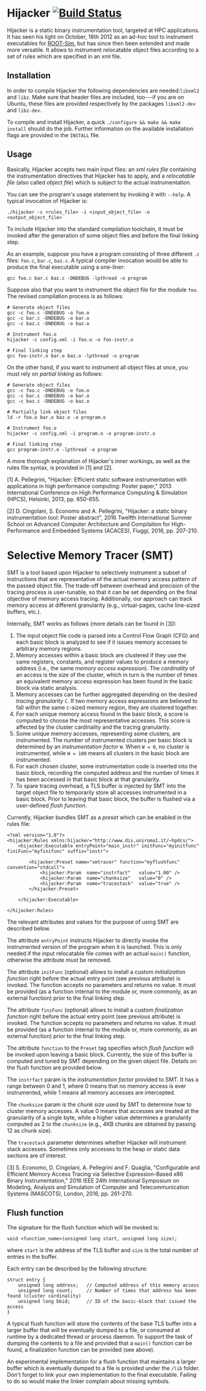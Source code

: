 Hijacker [![Build Status](https://travis-ci.org/HPDCS/hijacker.svg?branch=master)](https://travis-ci.org/HPDCS/hijacker)
=========

Hijacker is a static binary instrumentation tool, targeted at HPC applications. It has seen his light on October, 18th 2012 as an ad-hoc tool to instrument executables for [ROOT-Sim](https://github.com/HPDCS/ROOT-Sim), but has since then been extended and made more versatile. It allows to instrument relocatable object files according to a set of rules which are specified in an xml file.

Installation
------------

In order to compile Hijacker the following dependencies are needed:`libxml2` and `libz`. Make sure that header files are included, too---if you are on Ubuntu, these files are provided respectively by the packages `libxml2-dev` and `libz-dev`.

To compile and install Hijacker, a quick `./configure && make && make install` should do the job. Further information on the available installation flags are provided in the `INSTALL` file.

Usage
-----

Basically, Hijacker accepts two main input files: an xml _rules file_ containing the instrumentation directives that Hijacker has to apply, and a _relocatable file_ (also called _object file_) which is subject to the actual instrumentation.

You can see the program's usage statement by invoking it with `--help`. A typical invocation of Hijacker is:

```
./hijacker -c <rules_file> -i <input_object_file> -o <output_object_file>
```

To include Hijacker into the standard compilation toolchain, it must be invoked after the generation of some object files and before the final linking step.

As an example, suppose you have a program consisting of three different `.c` files: `foo.c`, `bar.c`, `baz.c`. A typical compiler invocation would be able to produce the final executable using a one-liner:

```
gcc foo.c bar.c baz.c -DNDEBUG -lpthread -o program
```

Suppose also that you want to instrument the object file for the module `foo`. The revised compilation process is as follows:

```
# Generate object files
gcc -c foo.c -DNDEBUG -o foo.o
gcc -c bar.c -DNDEBUG -o bar.o
gcc -c baz.c -DNDEBUG -o baz.o

# Instrument foo.o
hijacker -c config.xml -i foo.o -o foo-instr.o

# Final linking step
gcc foo-instr.o bar.o baz.o -lpthread -o program
```

On the other hand, if you want to instrument all object files at once, you must rely on _partial linking_ as follows:

```
# Generate object files
gcc -c foo.c -DNDEBUG -o foo.o
gcc -c bar.c -DNDEBUG -o bar.o
gcc -c baz.c -DNDEBUG -o baz.o

# Partially link object files
ld -r foo.o bar.o baz.o -o program.o

# Instrument foo.o
hijacker -c config.xml -i program.o -o program-instr.o

# Final linking step
gcc program-instr.o -lpthread -o program
```

A more thorough explanation of Hijacker's inner workings, as well as the rules file syntax, is provided in [1] and [2].

[1] A. Pellegrini, "Hijacker: Efficient static software instrumentation with applications in high performance computing: Poster paper," 2013 International Conference on High Performance Computing & Simulation (HPCS), Helsinki, 2013, pp. 650-655.

[2] D. Cingolani, S. Economo and A. Pellegrini, "Hijacker: a static binary instrumentation tool: Poster abstract", 2016 Twelfth International Summer School on Advanced Computer Architecture and Compilation for High-Performance and Embedded Systems (ACACES), Fiuggi, 2016, pp. 207-210.


Selective Memory Tracer (SMT)
=============================
SMT is a tool based upon Hijacker to selectively instrument a subset of instructions that are representative of the actual memory access pattern of the passed object file. The trade-off between overhead and precision of the tracing process is user-tunable, so that it can be set depending on the final objective of memory access tracing. Additionally, our approach can track memory access at different granularity (e.g., virtual-pages, cache line-sized buffers, etc.).

Internally, SMT works as follows (more details can be found in [3]):

1. The input object file code is parsed into a Control Flow Graph (CFG) and each basic block is analyzed to see if it issues memory accesses to arbitrary memory regions.
2. Memory accesses within a basic block are clustered if they use the same registers, constants, and register values to produce a memory address (i.e., the same _memory access expression_). The _cardinality_ of an access is the size of the cluster, which in turn is the number of times an equivalent memory access expression has been found in the basic block via static analysis.
3. Memory accesses can be further aggregated depending on the desired _tracing granularity_ `C`. If two memory access expressions are believed to fall within the same `C`-sized memory region, they are clustered together.
4. For each unique memory access found in the basic block, a score is computed to choose the most representative accesses. This score is affected by the cluster cardinality and the tracing granularity.
5. Some unique memory accesses, representing some clusters, are instrumented. The number of instrumented clusters per basic block is determined by an _instrumentation factor_ `W`. When `W = 0`, no cluster is instrumented, while `W = 100` means all clusters in the basic block are instrumented.
6. For each chosen cluster, some instrumentation code is inserted into the basic block, recording the computed address and the number of times it has been accessed in that basic block at that granularity.
7. To spare tracing overhead, a TLS buffer is injected by SMT into the target object file to temporarily store all accesses instrumented in a basic block. Prior to leaving that basic block, the buffer is flushed via a user-defined _flush function_.

Currently, Hijacker bundles SMT as a _preset_ which can be enabled in the rules file:

```
<?xml version="1.0"?>
<hijacker:Rules xmlns:hijacker="http://www.dis.uniroma1.it/~hpdcs/">
	<hijacker:Executable entryPoint="main_instr" initFunc="myinitfunc" finiFunc="myfinifunc" suffix="instr">

		<hijacker:Preset name="smtracer" function="myflushfunc" convention="stdcall">
			<hijacker:Param  name="instrfact"   value="1.00" />
			<hijacker:Param  name="chunksize"   value="0" />
			<hijacker:Param  name="tracestack"  value="true" />
		</hijacker:Preset>

	</hijacker:Executable>

</hijacker:Rules>
```

The relevant attributes and values for the purpose of using SMT are described below.

The attribute `entryPoint` instructs Hijacker to directly invoke the instrumented version of the program when it is launched. This is only needed if the input relocatable file comes with an actual `main()` function, otherwise the attribute _must_ be removed.

The attribute `initFunc` (optional) allows to install a custom _initialization function_ right before the actual entry point (see previous attribute) is invoked. The function accepts no parameters and returns no value. It must be provided (as a function internal to the module or, more commonly, as an external function) prior to the final linking step.

The attribute `finiFunc` (optional) allows to install a custom _finalization function_ right before the actual entry point (see previous attribute) is invoked. The function accepts no parameters and returns no value. It must be provided (as a function internal to the module or, more commonly, as an external function) prior to the final linking step.

The attribute `function` to the `Preset` tag specifies which _flush function_ will be invoked upon leaving a basic block. Currently, the size of this buffer is computed and tuned by SMT depending on the given object file. Details on the flush function are provided below.

The `instrfact` param is the _instrumentation factor_ provided to SMT. It has a range between 0 and 1, where 0 means that no memory access is ever instrumented, while 1 means all memory accesses are intercepted.

The `chunksize` param is the _chunk size_ used by SMT to determine how to cluster memory accesses. A value 0 means that accesses are treated at the granularity of a single byte, while a higher value determines a granularity computed as 2 to the `chunksize` (e.g., 4KB chunks are obtained by passing 12 as chunk size).

The `tracestack` parameter determines whether Hijacker will instrument stack accesses. Sometimes only accesses to the heap or static data sections are of interest.

[3] S. Economo, D. Cingolani, A. Pellegrini and F. Quaglia, "Configurable and Efficient Memory Access Tracing via Selective Expression-Based x86 Binary Instrumentation," 2016 IEEE 24th International Symposium on Modeling, Analysis and Simulation of Computer and Telecommunication Systems (MASCOTS), London, 2016, pp. 261-270.

Flush function
--------------
The signature for the flush function which will be invoked is:

```
void <function_name>(unsigned long start, unsigned long size);
```

where `start` is the address of the TLS buffer and `size` is the total number of entries in the buffer.

Each entry can be described by the following structure:

```
struct entry {
	unsigned long address;   // Computed address of this memory access
	unsigned long count;     // Number of times that address has been found (cluster cardinality)
	unsigned long bbid;      // ID of the basic-block that issued the access
}
```

A typical flush function will store the contents of the base TLS buffer into a larger buffer that will be eventually dumped to a file, or consumed at runtime by a dedicated thread or process daemon. To support the task of dumping the contents to a file and provided that a `main()` function can be found, a finalization function can be provided (see above).

An experimental implementation for a flush function that maintains a larger buffer which is eventually dumped to a file is provided under the `/lib` folder. Don't forget to link your own implementation to the final executable. Failing to do so would make the linker complain about missing symbols.
